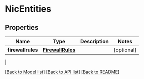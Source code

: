 # NicEntities

## Properties
| Name | Type | Description | Notes |
------------ | ------------- | ------------- | -------------
| **firewallrules** | [**FirewallRules**](FirewallRules.md) |  | [optional] 
 |

[[Back to Model list]](../README.md#documentation-for-models) [[Back to API list]](../README.md#documentation-for-api-endpoints) [[Back to README]](../README.md)



